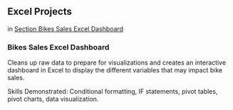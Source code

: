 ## Excel Projects

in [Section Bikes Sales Excel Dashboard](https://github.com/emilyhuang890/Excel-Projects/blob/main/Excel%20Bikes%20Sales%20Project%20Dataset.xlsx)
### Bikes Sales Excel Dashboard
Cleans up raw data to prepare for visualizations and creates an interactive dashboard in Excel to display the different variables that may impact bike sales.

Skills Demonstrated: Conditional formatting, IF statements, pivot tables, pivot charts, data visualization. 
